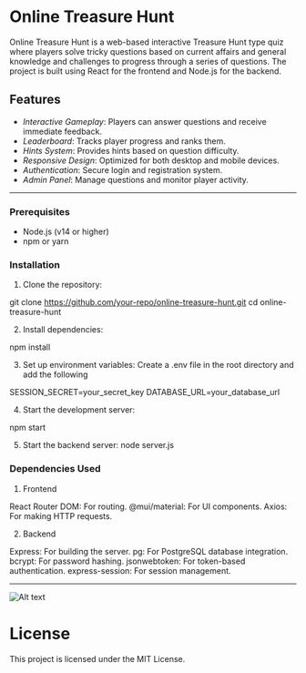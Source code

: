 # Online Treasure Hunt

Online Treasure Hunt is a web-based interactive Treasure Hunt type quiz where players solve tricky questions based on current affairs and general knowledge and challenges to progress through a series of questions. The project is built using React for the frontend and Node.js for the backend.



## Features

- *Interactive Gameplay*: Players can answer questions and receive immediate feedback.
- *Leaderboard*: Tracks player progress and ranks them.
- *Hints System*: Provides hints based on question difficulty.
- *Responsive Design*: Optimized for both desktop and mobile devices.
- *Authentication*: Secure login and registration system.
- *Admin Panel*: Manage questions and monitor player activity.

---

### Prerequisites

- Node.js (v14 or higher)
- npm or yarn

### Installation

1. Clone the repository:

git clone https://github.com/your-repo/online-treasure-hunt.git
cd online-treasure-hunt

2. Install dependencies:

npm install

3. Set up environment variables: Create a .env file in the      root directory and add the following

SESSION_SECRET=your_secret_key
DATABASE_URL=your_database_url

4. Start the development server:

npm start

5. Start the backend server:
node server.js

### Dependencies Used

1. Frontend

React Router DOM: For routing.
@mui/material: For UI components.
Axios: For making HTTP requests.

2. Backend

Express: For building the server.
pg: For PostgreSQL database integration.
bcrypt: For password hashing.
jsonwebtoken: For token-based authentication.
express-session: For session management.

-----

![Alt text](frontendpage.png "Optional Title")

# License

This project is licensed under the MIT License.
